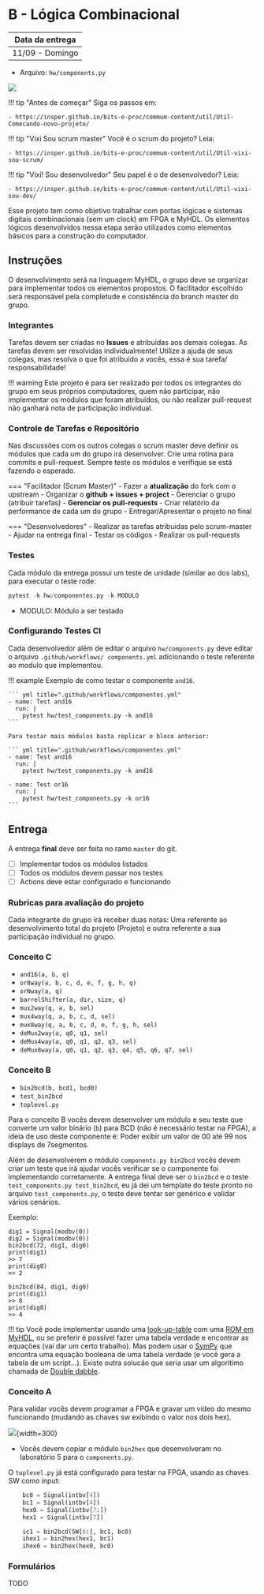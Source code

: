# B - Lógica Combinacional

| Data da entrega |
|-----------------|
| 11/09 - Domingo |

- Arquivo: `hw/components.py`

![](figs/LogiComb/sistema-comb.svg)

!!! tip "Antes de começar"
    Siga os passos em:
    
    - https://insper.github.io/bits-e-proc/commum-content/util/Util-Comecando-novo-projeto/

!!! tip "Vixi Sou scrum master"
    Você é o scrum do projeto? Leia:
    
    - https://insper.github.io/bits-e-proc/commum-content/util/Util-vixi-sou-scrum/

!!! tip "Vixi! Sou desenvolvedor"
    Seu papel é o de desenvolvedor? Leia:
    
    - https://insper.github.io/bits-e-proc/commum-content/util/Util-vixi-sou-dev/

Esse projeto tem como objetivo trabalhar com portas lógicas e sistemas digitais combinacionais (sem um clock) em FPGA e MyHDL. Os elementos lógicos desenvolvidos nessa etapa serão utilizados como elementos básicos para a construção do computador. 

## Instruções

O desenvolvimento será na linguagem MyHDL, o grupo deve se organizar para implementar todos os elementos propostos. O facilitador escolhido será responsável pela completude e consistência do branch master do grupo.

### Integrantes
    
Tarefas devem ser criadas no **Issues** e atribuídas aos demais colegas.
As tarefas devem ser resolvidas individualmente! Utilize a ajuda de seus colegas, mas resolva o que foi atribuído a vocês, essa é sua tarefa/ responsabilidade! 
    
!!! warning
    Este  projeto é para ser realizado por todos os integrantes do grupo em seus próprios computadores, quem não participar, não implementar os módulos que foram atribuídos, ou não realizar pull-request não ganhará nota de participação individual.
    
### Controle de Tarefas e Repositório

Nas discussões com os outros colegas o scrum master deve definir os módulos que cada um do grupo irá desenvolver. Crie uma rotina para commits e pull-request. Sempre teste os módulos e verifique se está fazendo o esperado.

=== "Facilitador (Scrum Master)"
    - Fazer a **atualização** do fork com o upstream
    - Organizar o **github + issues + project**
    - Gerenciar o grupo (atribuir tarefas)
    - **Gerenciar os pull-requests**
    - Criar relatório da performance de cada um do grupo
    - Entregar/Apresentar o projeto no final 

=== "Desenvolvedores"
    - Realizar as tarefas atribuidas pelo scrum-master
    - Ajudar na entrega final 
    - Testar os códigos
    - Realizar os pull-requests

### Testes

Cada módulo da entrega possui um teste de unidade (similar ao dos labs), para executar o teste rode:

```py
pytest -k hw/componentes.py -k MODULO
```

- MODULO: Módulo a ser testado

### Configurando Testes CI

Cada desenvolvedor além de editar o arquivo `hw/components.py` deve editar o arquivo `.github/workflows/ components.yml` adicionando o teste referente ao modulo que implementou.

!!! example
    Exemplo de como testar o componente `and16`.

    ``` yml title=".github/workflows/componentes.yml"
    - name: Test and16
      run: |
        pytest hw/test_components.py -k and16
    ```
    
    Para testar mais módulos basta replicar o bloco anterior:
    
    ``` yml title=".github/workflows/componentes.yml"
    - name: Test and16
      run: |
        pytest hw/test_components.py -k and16

    - name: Test or16
      run: |
        pytest hw/test_components.py -k or16
    ```

## Entrega

A entrega **final** deve ser feita no ramo `master` do git.

- [ ] Implementar todos os módulos listados
- [ ] Todos os módulos devem passar nos testes
- [ ] Actions deve estar configurado e funcionando

### Rubricas para avaliação do projeto

Cada integrante do grupo irá receber duas notas: Uma referente ao desenvolvimento total do projeto (Projeto) e outra referente a sua participação individual no grupo.

### Conceito C

- `and16(a, b, q)`
- `or8way(a, b, c, d, e, f, g, h, q)`
- `orNway(a, q)`
- `barrelShifter(a, dir, size, q)`
- `mux2way(q, a, b, sel)`
- `mux4way(q, a, b, c, d, sel)`
- `mux8way(q, a, b, c, d, e, f, g, h, sel)`
- `deMux2way(a, q0, q1, sel)`
- `deMux4way(a, q0, q1, q2, q3, sel)`
- `deMux8way(a, q0, q1, q2, q3, q4, q5, q6, q7, sel)`

### Conceito B

- `bin2bcd(b, bcd1, bcd0)`
- `test_bin2bcd`
- `toplevel.py`

Para o conceito B vocês devem desenvolver um módulo e seu teste que converte um valor binário (`b`) para
BCD (não é necessário testar na FPGA), a ideia de uso deste componente é: Poder exibir um valor de 00 até 99 nos displays de 7segmentos.

Além de desenvolverem o módulo  `components.py bin2bcd` vocês devem criar um teste que irá ajudar vocês verificar se o componente foi implementando corretamente. A entrega final deve ser o `bin2bcd` e o teste `test_components.py test_bin2bcd`, eu já dei um template do teste pronto no arquivo `test_components.py`, o teste deve tentar ser genérico e validar vários cenários.

Exemplo:

```
dig1 = Signal(modbv(0))
dig2 = Signal(modbv(0))
bin2bcd(72, dig1, dig0)
print(dig1)
>> 7
print(dig0)
>> 2

bin2bcd(84, dig1, dig0)
print(dig1)
>> 8
print(dig0)
>> 4
```

!!! tip
    Você pode implementar usando uma [look-up-table](https://en.wikipedia.org/wiki/Lookup_table) com uma [ROM em MyHDL](http://docs.myhdl.org/en/stable/manual/conversion_examples.html?highlight=rom#rom-inference), ou se preferir é possível fazer uma tabela verdade e encontrar as equações (vai dar um certo trabalho). Mas podem usar o [SymPy](https://docs.sympy.org/latest/modules/logic.html) que encontra uma equação booleana de uma tabela verdade (e você gera a tabela de um script...). Existe outra solucão que seria usar um algorítimo chamada de [Double dabble](https://en.wikipedia.org/wiki/Double_dabble).

### Conceito A

Para validar vocês devem programar a FPGA e gravar um vídeo do mesmo funcionando (mudando as chaves sw exibindo o valor nos dois hex).

![](figs/comb/comb-proj-b.svg){width=300}

- Vocês devem copiar o módulo `bin2hex` que desenvolveram no laboratório 5 para o `components.py`.

O `toplevel.py` já está configurado para testar na FPGA, usando as chaves SW como input:

```py
    bc0 = Signal(intbv[4])
    bc1 = Signal(intbv[4])
    hex0 = Signal(intbv[7:])
    hex1 = Signal(intbv[7])

    ic1 = bin2bcd(SW[8:], bc1, bc0)
    ihex1 = bin2hex(hex1, bc1)
    ihex0 = bin2hex(hex0, bc0)
```

### Formulários

TODO
